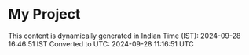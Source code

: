 # My Project

This content is dynamically generated in Indian Time (IST): 2024-09-28 16:46:51 IST
Converted to UTC: 2024-09-28 11:16:51 UTC
